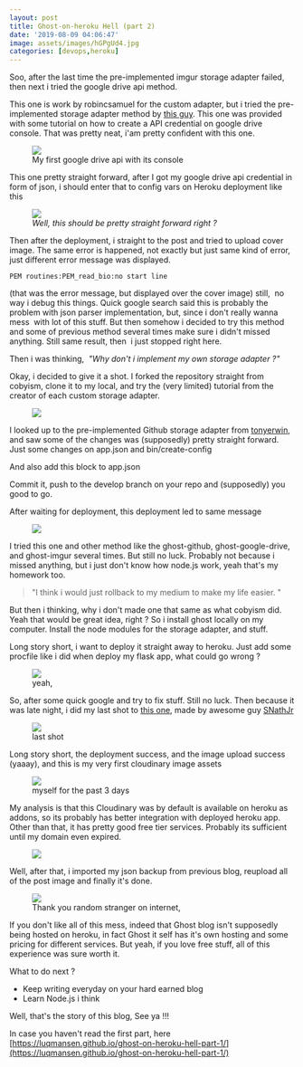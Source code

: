 ```yaml
---
layout: post
title: Ghost-on-heroku Hell (part 2)
date: '2019-08-09 04:06:47'
image: assets/images/hGPgUd4.jpg
categories: [devops,heroku]
---
```


Soo, after the last time the pre-implemented imgur storage adapter failed, then next i tried the google drive api method.

This one is work by robincsamuel for the custom adapter, but i tried the pre-implemented storage adapter method by [this guy](https://elements.heroku.com/buttons/intellectualjuggernaut/ghost-on-heroku-google-drive). This one was provided with some tutorial on how to create a API credential on google drive console. That was pretty neat, i'am pretty confident with this one.

<!--kg-card-begin: image--><figure class="kg-card kg-image-card kg-card-hascaption"><img src="/assets/images/google-console.png" class="kg-image"><figcaption>My first google drive api with its console</figcaption></figure><!--kg-card-end: image-->

This one pretty straight forward, after I got my google drive api credential in form of json, i should enter that to config vars on Heroku deployment like this

<!--kg-card-begin: image--><figure class="kg-card kg-image-card kg-card-hascaption"><img src="/assets/images/config-vars.png" class="kg-image"><figcaption><em>Well, this should be pretty straight forward right ?</em></figcaption></figure><!--kg-card-end: image-->

Then after the deployment, i straight to the post and tried to upload cover image. The same error is happened, not exactly but just same kind of error, just different error message was displayed.

<!--kg-card-begin: markdown-->

`PEM routines:PEM_read_bio:no start line`

<!--kg-card-end: markdown-->

(that was the error message, but displayed over the cover image) still, &nbsp;no way i debug this things. Quick google search said this is probably the problem with json parser implementation, but, since i don't really wanna mess &nbsp;with lot of this stuff. But then somehow i decided to try this method and some of previous method several times make sure i didn't missed anything. Still same result, then &nbsp;i just stopped right here.

Then i was thinking, &nbsp;_"Why don't i implement my own storage adapter ?"_

Okay, i decided to give it a shot. I forked the repository straight from cobyism, clone it to my local, and try the (very limited) tutorial from the creator of each custom storage adapter.

<!--kg-card-begin: image--><figure class="kg-card kg-image-card"><img src="/assets/images/tutorial-ghost-github.png" class="kg-image"></figure><!--kg-card-end: image-->

I looked up to the pre-implemented Github storage adapter from [tonyerwin](https://github.com/tonyrewin/ghost-on-heroku), and saw some of the changes was (supposedly) pretty straight forward. Just some changes on app.json and bin/create-config

<!--kg-card-begin: html--><script src="https://gist.github.com/luqmansen/d898fc8709ff6da285090ab29cf1b0d0.js"></script><!--kg-card-end: html-->

And also add this block to app.json

<!--kg-card-begin: html--><script src="https://gist.github.com/luqmansen/199f8ba5206ee0b6a17e2c77e906de83.js"></script><!--kg-card-end: html-->

Commit it, push to the develop branch on your repo and (supposedly) you good to go.

After waiting for deployment, this deployment led to same message

<!--kg-card-begin: image--><figure class="kg-card kg-image-card"><img src="/assets/images/heroku-app-error.png" class="kg-image"></figure><!--kg-card-end: image-->

I tried this one and other method like the ghost-github, ghost-google-drive, and ghost-imgur several times. But still no luck. Probably not because i missed anything, but i just don't know how node.js work, yeah that's my homework too.

> "I think i would just rollback to my medium to make my life easier. "

But then i thinking, why i don't made one that same as what cobyism did. Yeah that would be great idea, right ? So i install ghost locally on my computer. Install the node modules for the storage adapter, and stuff.

Long story short, i want to deploy it straight away to heroku. Just add some procfile like i did when deploy my flask app, what could go wrong ?

<!--kg-card-begin: image--><figure class="kg-card kg-image-card kg-card-hascaption"><img src="/assets/images/failed-to-push.png" class="kg-image"><figcaption>yeah, </figcaption></figure><!--kg-card-end: image-->

So, after some quick google and try to fix stuff. Still no luck. Then because it was late night, i did my last shot to [this one](https://elements.heroku.com/buttons/snathjr/ghost-on-heroku), made by awesome guy [SNathJr](https://github.com/SNathJr/ghost-on-heroku)

<!--kg-card-begin: image--><figure class="kg-card kg-image-card kg-card-hascaption"><img src="/assets/images/ghosst2-cloudinary.png" class="kg-image"><figcaption>last shot</figcaption></figure><!--kg-card-end: image-->

Long story short, the deployment success, and the image upload success (yaaay), and this is my very first cloudinary image assets

<!--kg-card-begin: image--><figure class="kg-card kg-image-card kg-card-hascaption"><img src="/assets/images/Untitled.png" class="kg-image"><figcaption>myself for the past 3 days</figcaption></figure><!--kg-card-end: image-->

My analysis is that this Cloudinary was by default is available on heroku as addons, so its probably has better integration with deployed heroku app. Other than that, it has pretty good free tier services. Probably its sufficient until my domain even expired.

<!--kg-card-begin: image--><figure class="kg-card kg-image-card"><img src="/assets/images/cloudinary-addons.png" class="kg-image"></figure><!--kg-card-end: image-->

Well, after that, i imported my json backup from previous blog, reupload all of the post image and finally it's done.

<!--kg-card-begin: image--><figure class="kg-card kg-image-card kg-card-hascaption"><img src="/assets/images/it-works-it-5bff9f.jpg" class="kg-image"><figcaption>Thank you random stranger on internet, </figcaption></figure><!--kg-card-end: image-->

If you don't like all of this mess, indeed that Ghost blog isn't supposedly being hosted on heroku, in fact Ghost it self has it's own hosting and some pricing for different services. But yeah, if you love free stuff, all of this experience was sure worth it.

What to do next ?

- Keep writing everyday on your hard earned blog
- Learn Node.js i think

Well, that's the story of this blog, See ya !!!

In case you haven't read the first part, here [https://luqmansen.github.io/ghost-on-heroku-hell-part-1/](https://luqmansen.github.io/ghost-on-heroku-hell-part-1/)

